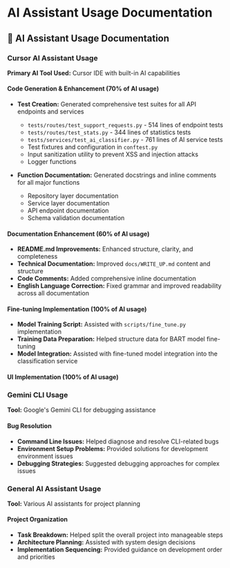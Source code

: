 # AI Assistant Usage Documentation

## 🤖 AI Assistant Usage Documentation

### Cursor AI Assistant Usage
**Primary AI Tool Used:** Cursor IDE with built-in AI capabilities

#### **Code Generation & Enhancement (70% of AI usage)**
- **Test Creation:** Generated comprehensive test suites for all API endpoints and services
  - `tests/routes/test_support_requests.py` - 514 lines of endpoint tests
  - `tests/routes/test_stats.py` - 344 lines of statistics tests  
  - `tests/services/test_ai_classifier.py` - 761 lines of AI service tests
  - Test fixtures and configuration in `conftest.py`
  - Input sanitization utility to prevent XSS and injection attacks
  - Logger functions

- **Function Documentation:** Generated docstrings and inline comments for all major functions
  - Repository layer documentation
  - Service layer documentation
  - API endpoint documentation
  - Schema validation documentation

#### **Documentation Enhancement (60% of AI usage)**
- **README.md Improvements:** Enhanced structure, clarity, and completeness
- **Technical Documentation:** Improved `docs/WRITE_UP.md` content and structure
- **Code Comments:** Added comprehensive inline documentation
- **English Language Correction:** Fixed grammar and improved readability across all documentation

#### **Fine-tuning Implementation (100% of AI usage)**
- **Model Training Script:** Assisted with `scripts/fine_tune.py` implementation
- **Training Data Preparation:** Helped structure data for BART model fine-tuning
- **Model Integration:** Assisted with fine-tuned model integration into the classification service

#### **UI Implementation (100% of AI usage)**

### Gemini CLI Usage
**Tool:** Google's Gemini CLI for debugging assistance

#### **Bug Resolution**
- **Command Line Issues:** Helped diagnose and resolve CLI-related bugs
- **Environment Setup Problems:** Provided solutions for development environment issues
- **Debugging Strategies:** Suggested debugging approaches for complex issues

### General AI Assistant Usage
**Tool:** Various AI assistants for project planning

#### **Project Organization**
- **Task Breakdown:** Helped split the overall project into manageable steps
- **Architecture Planning:** Assisted with system design decisions
- **Implementation Sequencing:** Provided guidance on development order and priorities
